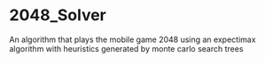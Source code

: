 # 2048_Solver
An algorithm that plays the mobile game 2048 using an expectimax algorithm with heuristics generated by monte carlo search trees
